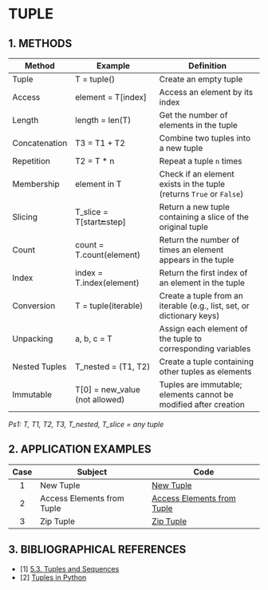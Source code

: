 # TUPLE

## 1. METHODS

  | Method        | Example                        | Definition                                                            |
  |---------------|--------------------------------|-----------------------------------------------------------------------|
  | Tuple         | T = tuple()                    | Create an empty tuple                                                 |
  | Access        | element = T[index]             | Access an element by its index                                        |
  | Length        | length = len(T)                | Get the number of elements in the tuple                               |
  | Concatenation | T3 = T1 + T2                   | Combine two tuples into a new tuple                                   |
  | Repetition    | T2 = T * n                     | Repeat a tuple `n` times                                              |
  | Membership    | element in T                   | Check if an element exists in the tuple (returns `True` or `False`)   |
  | Slicing       | T_slice = T[start:end:step]    | Return a new tuple containing a slice of the original tuple           |
  | Count         | count = T.count(element)       | Return the number of times an element appears in the tuple            |
  | Index         | index = T.index(element)       | Return the first index of an element in the tuple                     |
  | Conversion    | T = tuple(iterable)            | Create a tuple from an iterable (e.g., list, set, or dictionary keys) |
  | Unpacking     | a, b, c = T                    | Assign each element of the tuple to corresponding variables           |
  | Nested Tuples | T_nested = (T1, T2)            | Create a tuple containing other tuples as elements                    |
  | Immutable     | T[0] = new_value (not allowed) | Tuples are immutable; elements cannot be modified after creation      |

*Ps1: T, T1, T2, T3, T_nested, T_slice = any tuple*

## 2. APPLICATION EXAMPLES

| Case | Subject                    | Code                                                                   |
|:----:|----------------------------|------------------------------------------------------------------------|
|  1   | New Tuple                  | [New Tuple](methods/01-new_tuple.py)                                   |
|  2   | Access Elements from Tuple | [Access Elements from Tuple](methods/02-access_elements_from_tuple.py) |
|  3   | Zip Tuple                  | [Zip Tuple](methods/03-zip_tuple.py)                                   |

## 3. BIBLIOGRAPHICAL REFERENCES

- [1] [5.3. Tuples and Sequences](https://docs.python.org/3/tutorial/datastructures.html#tuples-and-sequences)
- [2] [Tuples in Python](https://www.geeksforgeeks.org/tuples-in-python/)